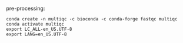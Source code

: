 pre-processing:

```
conda create -n multiqc -c bioconda -c conda-forge fastqc multiqc
conda activate multiqc
export LC_ALL-en_US.UTF-8
export LANG=en_US.UTF-8
```
